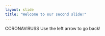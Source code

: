 ```yaml
---
layout: slide
title: "Welcome to our second slide!"
---
```

CORONAVIRUSS
Use the left arrow to go back!
